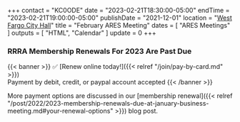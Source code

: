 +++
contact = "KC0ODE"
date = "2023-02-21T18:30:00-05:00"
endTime = "2023-02-21T19:00:00-05:00"
publishDate = "2021-12-01"
location = "[West Fargo City Hall](/places/west-fargo-city-hall/)"
title = "February ARES Meeting"
dates = [ "ARES Meetings" ]
outputs = [ "HTML", "Calendar" ]
update = 0
+++
### RRRA Membership Renewals For 2023 Are Past Due

{{< banner >}}
:white_check_mark: [Renew online today!]({{< relref "/join/pay-by-card.md" >}})
<br>
Payment by debit, credit, or paypal account accepted
{{< /banner >}}

More payment options are discussed in our
[membership renewal]({{< relref "/post/2022/2023-membership-renewals-due-at-january-business-meeting.md#your-renewal-options" >}}) 
blog post.
